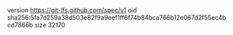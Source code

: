 version https://git-lfs.github.com/spec/v1
oid sha256:5fa7d259a38d503e82f9a9eef1ff6f74b84bca766b12e067d2f55ec4bcd7866b
size 32170
